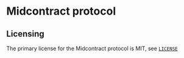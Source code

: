 # Midcontract protocol

## Licensing
The primary license for the Midcontract protocol is MIT, see [`LICENSE`](LICENSE)